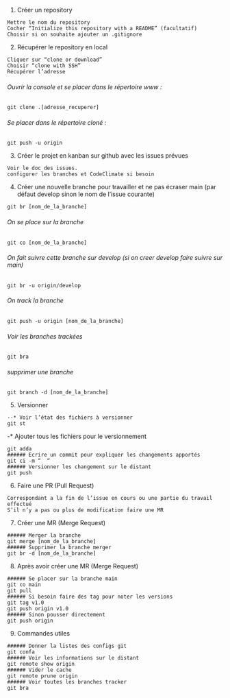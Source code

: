 1. Créer un repository
```
Mettre le nom du repository
Cocher “Initialize this repository with a README” (facultatif)
Choisir si on souhaite ajouter un .gitignore
```

2. Récupérer le repository en local
```
Cliquer sur “clone or download”
Choisir “clone with SSH”
Récupérer l’adresse 
```
###### Ouvrir la console et se  placer dans le répertoire www :
```
git clone .[adresse_recuperer]
```
###### Se placer dans le répertoire cloné :
```
git push -u origin
```

3. Créer le projet en kanban sur github avec les issues prévues
```
Voir le doc des issues.
configurer les branches et CodeClimate si besoin
```

4. Créer une nouvelle branche pour travailler et ne pas écraser main (par défaut develop sinon le nom de l’issue courante)
```
git br [nom_de_la_branche]
```
###### On se place sur la branche 
```
git co [nom_de_la_branche]
```
###### On fait suivre cette branche sur develop (si on creer develop faire suivre sur main)
```
git br -u origin/develop
```
###### On track la branche 
```
git push -u origin [nom_de_la_branche]
```
###### Voir les branches trackées 
```
git bra
```
###### supprimer une branche
```
git branch -d [nom_de_la_branche]
```

5. Versionner
```
⋅⋅* Voir l’état des fichiers à versionner
git st
```
-* Ajouter tous les fichiers pour le versionnement
```
git adda
###### Ecrire un commit pour expliquer les changements apportés
git ci -m “  “
###### Versionner les changement sur le distant
git push
```

6. Faire une PR (Pull Request)
```
Correspondant a la fin de l’issue en cours ou une partie du travail effectué
S’il n’y a pas ou plus de modification faire une MR 
```

7. Créer une MR (Merge Request)
```
###### Merger la branche
git merge [nom_de_la_branche]
###### Supprimer la branche merger
git br -d [nom_de_la_branche]
```

8. Après avoir créer une MR (Merge Request)
```
###### Se placer sur la branche main
git co main
git pull
###### Si besoin faire des tag pour noter les versions 
git tag v1.0
git push origin v1.0
###### Sinon pousser directement 
git push origin
```

9. Commandes utiles
```
###### Donner la listes des configs git
git confa
###### Voir les informations sur le distant
git remote show origin
###### Vider le cache
git remote prune origin 
###### Voir toutes les branches tracker
git bra
```

